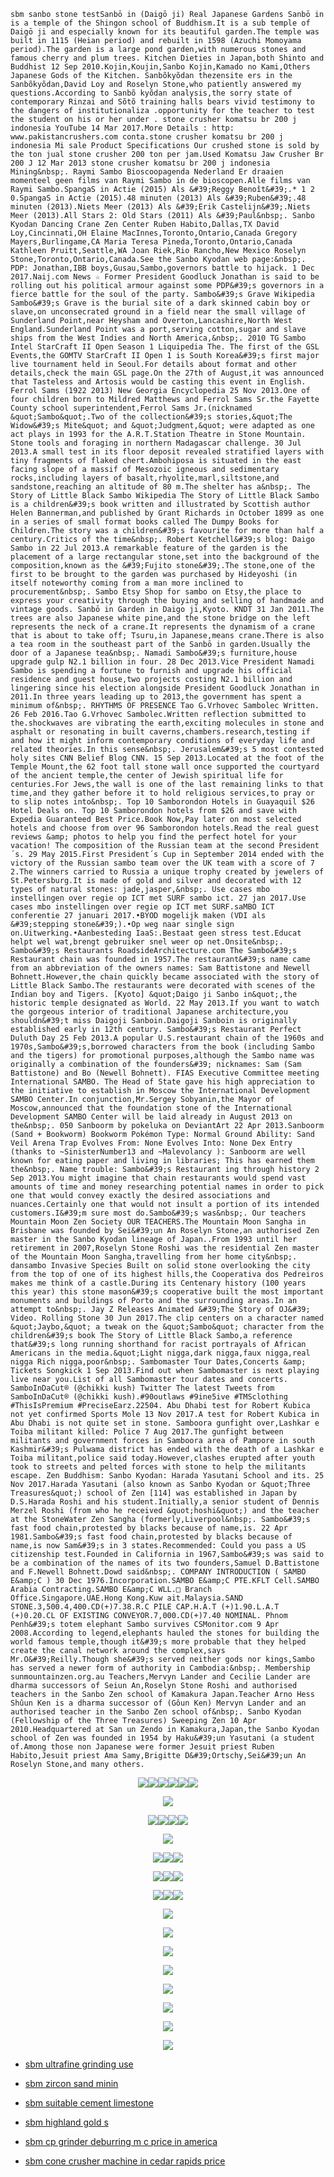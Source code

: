 
```
sbm sanbo stone testSanbō in (Daigō ji) Real Japanese Gardens Sanbō in is a temple of the Shingon school of Buddhism.It is a sub temple of Daigō ji and especially known for its beautiful garden.The temple was built in 1115 (Heian period) and rebuilt in 1598 (Azuchi Momoyama period).The garden is a large pond garden,with numerous stones and famous cherry and plum trees. Kitchen Dieties in Japan,both Shinto and Buddhist 12 Sep 2010.Kojin,Koujin,Sanbo Kojin,Kamado no Kami,Others Japanese Gods of the Kitchen. Sanbõkyõdan thezensite ers in the Sanbõkyõdan,David Loy and Roselyn Stone,who patiently answered my questions.According to Sanbõ kyõdan analysis,the sorry state of contemporary Rinzai and Sõtõ training halls bears vivid testimony to the dangers of institutionaliza .opportunity for the teacher to test the student on his or her under . stone crusher komatsu br 200 j indonesia YouTube 14 Mar 2017.More Details : http: www.pakistancrushers.com conta.stone crusher komatsu br 200 j indonesia Mi sale Product Specifications Our crushed stone is sold by the ton jual stone crusher 200 ton per jam.Used Komatsu Jaw Crusher Br 200 J 12 Mar 2013 stone crusher komatsu br 200 j indonesia Mining&nbsp;. Raymi Sambo Bioscoopagenda Nederland Er draaien momenteel geen films van Raymi Sambo in de bioscopen.Alle films van Raymi Sambo.SpangaS in Actie (2015) Als &#39;Reggy Benoît&#39;.* 1 2 0.SpangaS in Actie (2015).48 minuten (2013) Als &#39;Ruben&#39;.48 minuten (2013).Niets Meer (2013) Als &#39;Erik Castelijn&#39;.Niets Meer (2013).All Stars 2: Old Stars (2011) Als &#39;Paul&nbsp;. Sanbo Kyodan Dancing Crane Zen Center Ruben Habito,Dallas,TX David Loy,Cincinnati,OH Elaine MacInnes,Toronto,Ontario,Canada Gregory Mayers,Burlingame,CA Maria Teresa Pineda,Toronto,Ontario,Canada Kathleen Pruitt,Seattle,WA Joan Riek,Rio Rancho,New Mexico Roselyn Stone,Toronto,Ontario,Canada.See the Sanbo Kyodan web page:&nbsp;. PDP: Jonathan,IBB boys,Gusau,Sambo,governors battle to hijack. 1 Dec 2017.Naij.com News ☆ Former President Goodluck Jonathan is said to be rolling out his political armour against some PDP&#39;s governors in a fierce battle for the soul of the party. Sambo&#39;s Grave Wikipedia Sambo&#39;s Grave is the burial site of a dark skinned cabin boy or slave,on unconsecrated ground in a field near the small village of Sunderland Point,near Heysham and Overton,Lancashire,North West England.Sunderland Point was a port,serving cotton,sugar and slave ships from the West Indies and North America,&nbsp;. 2010 TG Sambo Intel StarCraft II Open Season 1 Liquipedia The. The first of the GSL Events,the GOMTV StarCraft II Open 1 is South Korea&#39;s first major live tournament held in Seoul.For details about format and other details,check the main GSL page.On the 27th of August,it was announced that Tasteless and Artosis would be casting this event in English. Ferrol Sams (1922 2013) New Georgia Encyclopedia 25 Nov 2013.One of four children born to Mildred Matthews and Ferrol Sams Sr.the Fayette County school superintendent,Ferrol Sams Jr.(nicknamed &quot;Sambo&quot;.Two of the collection&#39;s stories,&quot;The Widow&#39;s Mite&quot; and &quot;Judgment,&quot; were adapted as one act plays in 1993 for the A.R.T.Station Theatre in Stone Mountain. Stone tools and foraging in northern Madagascar challenge. 30 Jul 2013.A small test in its floor deposit revealed stratified layers with tiny fragments of flaked chert.Ambohiposa is situated in the east facing slope of a massif of Mesozoic igneous and sedimentary rocks,including layers of basalt,rhyolite,marl,siltstone,and sandstone,reaching an altitude of 80 m.The shelter has a&nbsp;. The Story of Little Black Sambo Wikipedia The Story of Little Black Sambo is a children&#39;s book written and illustrated by Scottish author Helen Bannerman,and published by Grant Richards in October 1899 as one in a series of small format books called The Dumpy Books for Children.The story was a children&#39;s favourite for more than half a century.Critics of the time&nbsp;. Robert Ketchell&#39;s blog: Daigo Sambo in 22 Jul 2013.A remarkable feature of the garden is the placement of a large rectangular stone,set into the background of the composition,known as the &#39;Fujito stone&#39;.The stone,one of the first to be brought to the garden was purchased by Hideyoshi (in itself noteworthy coming from a man more inclined to procurement&nbsp;. Sambo Etsy Shop for sambo on Etsy,the place to express your creativity through the buying and selling of handmade and vintage goods. Sanbō in Garden in Daigo ji,Kyoto. KNDT 31 Jan 2011.The trees are also Japanese white pine,and the stone bridge on the left represents the neck of a crane.It represents the dynamism of a crane that is about to take off; Tsuru,in Japanese,means crane.There is also a tea room in the southeast part of the Sanbō in garden.Usually the door of a Japanese tea&nbsp;. Namadi Sambo&#39;s furniture,house upgrade gulp N2.1 billion in four. 28 Dec 2013.Vice President Namadi Sambo is spending a fortune to furnish and upgrade his official residence and guest house,two projects costing N2.1 billion and lingering since his election alongside President Goodluck Jonathan in 2011.In three years leading up to 2013,the government has spent a minimum of&nbsp;. RHYTHMS OF PRESENCE Tao G.Vrhovec Sambolec Written. 26 Feb 2016.Tao G.Vrhovec Sambolec.Written reflection submitted to the.shockwaves are vibrating the earth,exciting molecules in stone and asphalt or resonating in built caverns,chambers.research,testing if and how it might inform contemporary conditions of everyday life and related theories.In this sense&nbsp;. Jerusalem&#39;s 5 most contested holy sites CNN Belief Blog CNN. 15 Sep 2013.Located at the foot of the Temple Mount,the 62 foot tall stone wall once supported the courtyard of the ancient temple,the center of Jewish spiritual life for centuries.For Jews,the wall is one of the last remaining links to that time,and they gather before it to hold religious services,to pray or to slip notes into&nbsp;. Top 10 Samborondon Hotels in Guayaquil $26 Hotel Deals on. Top 10 Samborondon hotels from $26 and save with Expedia Guaranteed Best Price.Book Now,Pay later on most selected hotels and choose from over 96 Samborondon hotels.Read the real guest reviews &amp; photos to help you find the perfect hotel for your vacation! The composition of the Russian team at the second President´s. 29 May 2015.First President´s Cup in September 2014 ended with the victory of the Russian sambo team over the UK team with a score of 7 2.The winners carried to Russia a unique trophy created by jewelers of St.Petersburg.It is made of gold and silver and decorated with 12 types of natural stones: jade,jasper,&nbsp;. Use cases mbo instellingen over regie op ICT met SURF sambo ict. 27 jan 2017.Use cases mbo instellingen over regie op ICT met SURF.saMBO ICT conferentie 27 januari 2017.•BYOD mogelijk maken (VDI als &#39;stepping stone&#39;).•Op weg naar single sign on.Uitwerking.•Aanbesteding IaaS:.Bestaat geen stress test.Educat helpt wel wat,brengt gebruiker snel weer op net.Onsite&nbsp;. Sambo&#39;s Restaurants RoadsideArchitecture.com The Sambo&#39;s Restaurant chain was founded in 1957.The restaurant&#39;s name came from an abbreviation of the owners names: Sam Battistone and Newell Bohnett.However,the chain quickly became associated with the story of Little Black Sambo.The restaurants were decorated with scenes of the Indian boy and Tigers. [Kyoto] &quot;Daigo ji Sanbo in&quot;,the historic temple designated as World. 22 May 2013.If you want to watch the gorgeous interior of traditional Japanese architecture,you shouldn&#39;t miss Daigoji Sanboin.Daigoji Sanboin is originally established early in 12th century. Sambo&#39;s Restaurant Perfect Duluth Day 25 Feb 2013.A popular U.S.restaurant chain of the 1960s and 1970s,Sambo&#39;s,borrowed characters from the book (including Sambo and the tigers) for promotional purposes,although the Sambo name was originally a combination of the founders&#39; nicknames: Sam (Sam Battistone) and Bo (Newell Bohnett). FIAS Executive Committee meeting International SAMBO. The Head of State gave his high appreciation to the initiative to establish in Moscow the International Development SAMBO Center.In conjunction,Mr.Sergey Sobyanin,the Mayor of Moscow,announced that the foundation stone of the International Development SAMBO Center will be laid already in August 2013 on the&nbsp;. 050 Sanboorm by pokeluka on DeviantArt 22 Apr 2013.Sanboorm (Sand + Bookworm) Bookworm Pokémon Type: Normal Ground Ability: Sand Veil Arena Trap Evolves From: None Evolves Into: None Dex Entry (thanks to ~SinisterNumber13 and ~Malevolancy ): Sanboorm are well known for eating paper and living in libraries; This has earned them the&nbsp;. Name trouble: Sambo&#39;s Restaurant ing through history 2 Sep 2013.You might imagine that chain restaurants would spend vast amounts of time and money researching potential names in order to pick one that would convey exactly the desired associations and nuances.Certainly one that would not insult a portion of its intended customers.I&#39;m sure most do.Sambo&#39;s was&nbsp;. Our teachers Mountain Moon Zen Society OUR TEACHERS.The Mountain Moon Sangha in Brisbane was founded by Sei&#39;un An Roselyn Stone,an authorised Zen master in the Sanbo Kyodan lineage of Japan.﻿.From 1993 until her retirement in 2007,Roselyn Stone Roshi was the residential Zen master of the Mountain Moon Sangha,travelling from her home city&nbsp;. dansambo Invasive Species Built on solid stone overlooking the city from the top of one of its highest hills,the Cooperativa dos Pedreiros makes me think of a castle.During its Centenary history (100 years this year) this stone mason&#39;s cooperative built the most important monuments and buildings of Porto and the surrounding areas.In an attempt to&nbsp;. Jay Z Releases Animated &#39;The Story of OJ&#39; Video. Rolling Stone 30 Jun 2017.The clip centers on a character named &quot;Jaybo,&quot; a tweak on the &quot;Sambo&quot; character from the children&#39;s book The Story of Little Black Sambo,a reference that&#39;s long running shorthand for racist portrayals of African Americans in the media.&quot;Light nigga,dark nigga,faux nigga,real nigga Rich nigga,poor&nbsp;. Sambomaster Tour Dates,Concerts &amp; Tickets Songkick 1 Sep 2013.Find out when Sambomaster is next playing live near you.List of all Sambomaster tour dates and concerts. SamboInDaCut® (@chikki kush) Twitter The latest Tweets from SamboInDaCut® (@chikki kush).#90outlaws #9ine5ive #TMSclothing #ThisIsPremium #PreciseEarz.22504. Abu Dhabi test for Robert Kubica not yet confirmed Sports Mole 13 Nov 2017.A test for Robert Kubica in Abu Dhabi is not quite set in stone. Samboora gunfight over,Lashkar e Toiba militant killed: Police 7 Aug 2017.The gunfight between militants and government forces in Samboora area of Pampore in south Kashmir&#39;s Pulwama district has ended with the death of a Lashkar e Toiba militant,police said today.However,clashes erupted after youth took to streets and pelted forces with stone to help the militants escape. Zen Buddhism: Sanbo Kyodan: Harada Yasutani School and its. 25 Nov 2017.Harada Yasutani (also known as Sanbo Kyodan or &quot;Three Treasures&quot;) school of Zen [114] was established in Japan by D.S.Harada Roshi and his student.Initially,a senior student of Dennis Merzel Roshi (from who he received &quot;hoshi&quot;) and the teacher at the StoneWater Zen Sangha (formerly,Liverpool&nbsp;. Sambo&#39;s fast food chain,protested by blacks because of name,is. 22 Apr 1981.Sambo&#39;s fast food chain,protested by blacks because of name,is now Sam&#39;s in 3 states.Recommended: Could you pass a US citizenship test.Founded in California in 1967,Sambo&#39;s was said to be a combination of the names of its two founders,Samuel D.Battistone and F.Newell Bohnett.Dowd said&nbsp;. COMPANY INTRODUCTION ( SAMBO E&amp;C ) 30 Dec 1976.Incorporation.SAMBO E&amp;C PTE.KFLT Cell.SAMBO Arabia Contracting.SAMBO E&amp;C WLL.□ Branch Office.Singapore.UAE.Hong Kong.Kuw ait.Malaysia.SAND STONE.3,500.4,400.CD(+)7.38.R.C PILE CAP.H.A.T (+)1.90.L.A.T (+)0.20.CL OF EXISTING CONVEYOR.7,000.CD(+)7.40 NOMINAL. Phnom Penh&#39;s totem elephant Sambo survives CSMonitor.com 9 Apr 2008.According to legend,elephants hauled the stones for building the world famous temple,though it&#39;s more probable that they helped create the canal network around the complex,says Mr.O&#39;Reilly.Though she&#39;s served neither gods nor kings,Sambo has served a newer form of authority in Cambodia:&nbsp;. Membership sunmountainzen.org.au Teachers,Mervyn Lander and Cecilie Lander are dharma successors of Seiun An,Roselyn Stone Roshi and authorised teachers in the Sanbo Zen school of Kamakura Japan.Teacher Arno Hess Shûun Ken is a dharma successor of (Gôun Ken) Mervyn Lander and an authorised teacher in the Sanbo Zen school of&nbsp;. Sanbo Kyodan (Fellowship of the Three Treasures) Sweeping Zen 10 Apr 2010.Headquartered at San un Zendo in Kamakura,Japan,the Sanbo Kyodan school of Zen was founded in 1954 by Haku&#39;un Yasutani (a student of.Among those non Japanese were former Jesuit priest Ruben Habito,Jesuit priest Ama Samy,Brigitte D&#39;Ortschy,Sei&#39;un An Roselyn Stone,and many others. 
```

<div align="center">
  
<a rel="nofollow" href="https://m.shibang-china.com?f=github&k=sbm+sanbo+stone+test"><img src="https://static.shibang-china.com/en/l.png"></a><img src="https://static.shibang-china.com/en/hw.png"><a rel="nofollow" href="https://m.shibang-china.com/product/?f=github&k=sbm+sanbo+stone+test"><img src="https://static.shibang-china.com/en/p.png"></a><a rel="nofollow" href="https://m.shibang-china.com/cases/?f=github&k=sbm+sanbo+stone+test"><img src="https://static.shibang-china.com/en/c.png"></a><a rel="nofollow" href="https://m.shibang-china.com/news/?f=github&k=sbm+sanbo+stone+test"><img src="https://static.shibang-china.com/en/n.png"></a><a rel="nofollow" href="https://m.shibang-china.com?f=github&k=sbm+sanbo+stone+test"><img src="https://static.shibang-china.com/en/m.png"></a>

<a rel="nofollow" href="https://m.shibang-china.com/product/?f=github&k=sbm+sanbo+stone+test"><img src="https://static.shibang-china.com/en/b.jpg"></a>
  
<a rel="nofollow" href="https://m.shibang-china.com/solution-aggregate.html?f=github&k=sbm+sanbo+stone+test"><img src="https://static.shibang-china.com/en/a.jpg"></a><a rel="nofollow" href="https://m.shibang-china.com/solution-mine.html?f=github&k=sbm+sanbo+stone+test"><img src="https://static.shibang-china.com/en/m.jpg"></a><a rel="nofollow" href="https://m.shibang-china.com/solution-mill.html?f=github&k=sbm+sanbo+stone+test"><img src="https://static.shibang-china.com/en/g.jpg"></a><a rel="nofollow" href="https://m.shibang-china.com/solution-epc.html?f=github&k=sbm+sanbo+stone+test"><img src="https://static.shibang-china.com/en/e.jpg"></a>

<a rel="nofollow" href="https://m.shibang-china.com/product/?f=github&k=sbm+sanbo+stone+test"><img src="https://static.shibang-china.com/en/a-p.png"></a>

<a rel="nofollow" href="https://m.shibang-china.com/product/crusher/c6x.html?f=github&k=sbm+sanbo+stone+test"><img src="https://static.shibang-china.com/en/j.jpg"></a><a rel="nofollow" href="https://m.shibang-china.com/product/crusher/ci5x.html?f=github&k=sbm+sanbo+stone+test"><img src="https://static.shibang-china.com/en/i.jpg"></a><a rel="nofollow" href="https://m.shibang-china.com/product/crusher/hst.html?f=github&k=sbm+sanbo+stone+test"><img src="https://static.shibang-china.com/en/c.jpg"></a>

<a rel="nofollow" href="https://m.shibang-china.com/product/mill/mtw.html?f=github&k=sbm+sanbo+stone+test"><img src="https://static.shibang-china.com/en/mtw.jpg"></a><a rel="nofollow" href="https://m.shibang-china.com/product/mill/scm.html?f=github&k=sbm+sanbo+stone+test"><img src="https://static.shibang-china.com/en/scm.jpg"></a><a rel="nofollow" href="https://m.shibang-china.com/product/mill/lm.html?f=github&k=sbm+sanbo+stone+test"><img src="https://static.shibang-china.com/en/lm.jpg"></a>

<a rel="nofollow" href="https://m.shibang-china.com/product/sand/vsi6x.html?f=github&k=sbm+sanbo+stone+test"><img src="https://static.shibang-china.com/en/6x.jpg"></a><a rel="nofollow" href="https://m.shibang-china.com/product/sand/vu.html?f=github&k=sbm+sanbo+stone+test"><img src="https://static.shibang-china.com/en/vu.jpg"></a><a rel="nofollow" href="https://m.shibang-china.com/product/mobile/klun.html?f=github&k=sbm+sanbo+stone+test"><img src="https://static.shibang-china.com/en/k.jpg"></a>

<a rel="nofollow" href="https://m.shibang-china.com/cases/?f=github&k=sbm+sanbo+stone+test"><img src="https://static.shibang-china.com/en/case.png"></a>

<a rel="nofollow" href="https://m.shibang-china.com/cases/aggregate/202.html?f=github&k=sbm+sanbo+stone+test"><img src="https://static.shibang-china.com/en/c-1.jpg"></a>

<a rel="nofollow" href="https://m.shibang-china.com/cases/aggregate/203.html?f=github&k=sbm+sanbo+stone+test"><img src="https://static.shibang-china.com/en/c-2.jpg"></a>

<a rel="nofollow" href="https://m.shibang-china.com/cases/mill/123.html?f=github&k=sbm+sanbo+stone+test"><img src="https://static.shibang-china.com/en/c-3.jpg"></a>

<a rel="nofollow" href="https://m.shibang-china.com/contact_us.html?f=github&k=sbm+sanbo+stone+test"><img src="https://static.shibang-china.com/en/contact.png"></a>

<a rel="nofollow" href="https://swt.shibang-china.com/?f=github&k=sbm+sanbo+stone+test"><img src="https://static.shibang-china.com/en/chat.png"></a>

<a rel="nofollow" href="https://whatsapp.shibangsoft.com/WhatsApp.php?f=github&k=sbm+sanbo+stone+test"><img src="https://static.shibang-china.com/en/whatsapp.png"></a>

<a rel="nofollow" href="https://m.shibang-china.com/?f=github&k=sbm+sanbo+stone+test"><img src="https://static.shibang-china.com/en/website.png"></a>

</div>


* [sbm ultrafine grinding use](sbm%20ultrafine%20grinding%20use.md)

* [sbm zircon sand minin](sbm%20zircon%20sand%20minin.md)

* [sbm suitable cement limestone](sbm%20suitable%20cement%20limestone.md)

* [sbm highland gold s](sbm%20highland%20gold%20s.md)

* [sbm cp grinder deburring m c price in america](sbm%20cp%20grinder%20deburring%20m%20c%20price%20in%20america.md)

* [sbm cone crusher machine in cedar rapids price](sbm%20cone%20crusher%20machine%20in%20cedar%20rapids%20price.md)